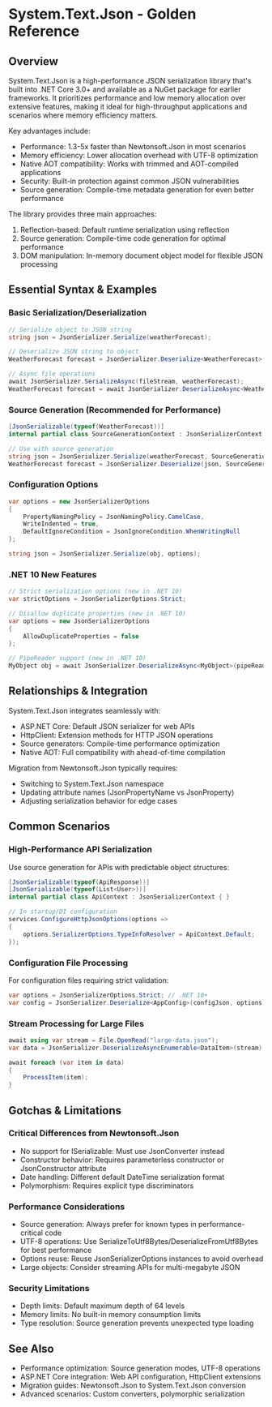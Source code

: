 # System.Text.Json - Golden Reference

## Overview

System.Text.Json is a high-performance JSON serialization library that's built into .NET Core 3.0+ and available as a NuGet package for earlier frameworks. It prioritizes performance and low memory allocation over extensive features, making it ideal for high-throughput applications and scenarios where memory efficiency matters.

Key advantages include:

- Performance: 1.3-5x faster than Newtonsoft.Json in most scenarios
- Memory efficiency: Lower allocation overhead with UTF-8 optimization
- Native AOT compatibility: Works with trimmed and AOT-compiled applications
- Security: Built-in protection against common JSON vulnerabilities
- Source generation: Compile-time metadata generation for even better performance

The library provides three main approaches:

1. Reflection-based: Default runtime serialization using reflection
2. Source generation: Compile-time code generation for optimal performance
3. DOM manipulation: In-memory document object model for flexible JSON processing

## Essential Syntax & Examples

### Basic Serialization/Deserialization

```csharp
// Serialize object to JSON string
string json = JsonSerializer.Serialize(weatherForecast);

// Deserialize JSON string to object
WeatherForecast forecast = JsonSerializer.Deserialize<WeatherForecast>(json);

// Async file operations
await JsonSerializer.SerializeAsync(fileStream, weatherForecast);
WeatherForecast forecast = await JsonSerializer.DeserializeAsync<WeatherForecast>(fileStream);
```

### Source Generation (Recommended for Performance)

```csharp
[JsonSerializable(typeof(WeatherForecast))]
internal partial class SourceGenerationContext : JsonSerializerContext { }

// Use with source generation
string json = JsonSerializer.Serialize(weatherForecast, SourceGenerationContext.Default.WeatherForecast);
WeatherForecast forecast = JsonSerializer.Deserialize(json, SourceGenerationContext.Default.WeatherForecast);
```

### Configuration Options

```csharp
var options = new JsonSerializerOptions
{
    PropertyNamingPolicy = JsonNamingPolicy.CamelCase,
    WriteIndented = true,
    DefaultIgnoreCondition = JsonIgnoreCondition.WhenWritingNull
};

string json = JsonSerializer.Serialize(obj, options);
```

### .NET 10 New Features

```csharp
// Strict serialization options (new in .NET 10)
var strictOptions = JsonSerializerOptions.Strict;

// Disallow duplicate properties (new in .NET 10)
var options = new JsonSerializerOptions
{
    AllowDuplicateProperties = false
};

// PipeReader support (new in .NET 10)
MyObject obj = await JsonSerializer.DeserializeAsync<MyObject>(pipeReader);
```

## Relationships & Integration

System.Text.Json integrates seamlessly with:

- ASP.NET Core: Default JSON serializer for web APIs
- HttpClient: Extension methods for HTTP JSON operations
- Source generators: Compile-time performance optimization
- Native AOT: Full compatibility with ahead-of-time compilation

Migration from Newtonsoft.Json typically requires:

- Switching to System.Text.Json namespace
- Updating attribute names (JsonPropertyName vs JsonProperty)
- Adjusting serialization behavior for edge cases

## Common Scenarios

### High-Performance API Serialization

Use source generation for APIs with predictable object structures:

```csharp
[JsonSerializable(typeof(ApiResponse))]
[JsonSerializable(typeof(List<User>))]
internal partial class ApiContext : JsonSerializerContext { }

// In startup/DI configuration
services.ConfigureHttpJsonOptions(options =>
{
    options.SerializerOptions.TypeInfoResolver = ApiContext.Default;
});
```

### Configuration File Processing

For configuration files requiring strict validation:

```csharp
var options = JsonSerializerOptions.Strict; // .NET 10+
var config = JsonSerializer.Deserialize<AppConfig>(configJson, options);
```

### Stream Processing for Large Files

```csharp
await using var stream = File.OpenRead("large-data.json");
var data = JsonSerializer.DeserializeAsyncEnumerable<DataItem>(stream);

await foreach (var item in data)
{
    ProcessItem(item);
}
```

## Gotchas & Limitations

### Critical Differences from Newtonsoft.Json

- No support for ISerializable: Must use JsonConverter instead
- Constructor behavior: Requires parameterless constructor or JsonConstructor attribute
- Date handling: Different default DateTime serialization format
- Polymorphism: Requires explicit type discriminators

### Performance Considerations

- Source generation: Always prefer for known types in performance-critical code
- UTF-8 operations: Use SerializeToUtf8Bytes/DeserializeFromUtf8Bytes for best performance
- Options reuse: Reuse JsonSerializerOptions instances to avoid overhead
- Large objects: Consider streaming APIs for multi-megabyte JSON

### Security Limitations

- Depth limits: Default maximum depth of 64 levels
- Memory limits: No built-in memory consumption limits
- Type resolution: Source generation prevents unexpected type loading

## See Also

- Performance optimization: Source generation modes, UTF-8 operations
- ASP.NET Core integration: Web API configuration, HttpClient extensions
- Migration guides: Newtonsoft.Json to System.Text.Json conversion
- Advanced scenarios: Custom converters, polymorphic serialization
